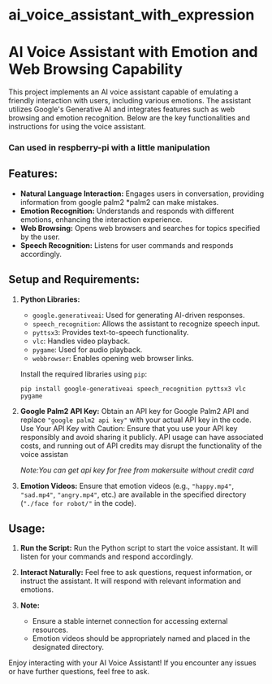 # ai_voice_assistant_with_expression


# AI Voice Assistant with Emotion and Web Browsing Capability

This project implements an AI voice assistant capable of emulating a friendly interaction with users, including various emotions. The assistant utilizes Google's Generative AI and integrates features such as web browsing and emotion recognition. Below are the key functionalities and instructions for using the voice assistant.

### Can used in respberry-pi with a little manipulation

## Features:

- **Natural Language Interaction:** Engages users in conversation, providing information from google palm2 *palm2 can make mistakes.
- **Emotion Recognition:** Understands and responds with different emotions, enhancing the interaction experience.
- **Web Browsing:** Opens web browsers and searches for topics specified by the user.
- **Speech Recognition:** Listens for user commands and responds accordingly.

## Setup and Requirements:

1. **Python Libraries:**
   - `google.generativeai`: Used for generating AI-driven responses.
   - `speech_recognition`: Allows the assistant to recognize speech input.
   - `pyttsx3`: Provides text-to-speech functionality.
   - `vlc`: Handles video playback.
   - `pygame`: Used for audio playback.
   - `webbrowser`: Enables opening web browser links.

   Install the required libraries using `pip`:
   ```
   pip install google-generativeai speech_recognition pyttsx3 vlc pygame
   ```

2. **Google Palm2 API Key:**
   Obtain an API key for Google Palm2 API and replace `"google palm2 api key"` with your actual API key in the code.
   Use Your API Key with Caution:
   Ensure that you use your API key responsibly and avoid sharing it publicly. API usage can have associated costs, and running out of API credits may disrupt the functionality of the voice assistan
   
   *Note:You can get api key for free from makersuite without credit card*

4. **Emotion Videos:**
   Ensure that emotion videos (e.g., `"happy.mp4"`, `"sad.mp4"`, `"angry.mp4"`, etc.) are available in the specified directory (`"./face for robot/"` in the code).

## Usage:

1. **Run the Script:**
   Run the Python script to start the voice assistant. It will listen for your commands and respond accordingly.

2. **Interact Naturally:**
   Feel free to ask questions, request information, or instruct the assistant. It will respond with relevant information and emotions.

3. **Note:**
   - Ensure a stable internet connection for accessing external resources.
   - Emotion videos should be appropriately named and placed in the designated directory.

Enjoy interacting with your AI Voice Assistant! If you encounter any issues or have further questions, feel free to ask.
